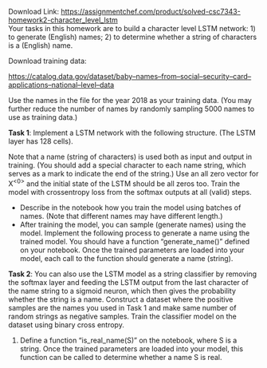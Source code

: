 Download Link: https://assignmentchef.com/product/solved-csc7343-homework2-character_level_lstm
<br>
Your tasks in this homework are to build a character level LSTM network: 1) to generate (English) names; 2) to determine whether a string of characters is a (English) name.

Download training data:

<a href="https://catalog.data.gov/dataset/baby-names-from-social-security-card-applications-national-level-data">https://catalog.data.gov/dataset/baby</a><a href="https://catalog.data.gov/dataset/baby-names-from-social-security-card-applications-national-level-data">–</a><a href="https://catalog.data.gov/dataset/baby-names-from-social-security-card-applications-national-level-data">names</a><a href="https://catalog.data.gov/dataset/baby-names-from-social-security-card-applications-national-level-data">–</a><a href="https://catalog.data.gov/dataset/baby-names-from-social-security-card-applications-national-level-data">from</a><a href="https://catalog.data.gov/dataset/baby-names-from-social-security-card-applications-national-level-data">–</a><a href="https://catalog.data.gov/dataset/baby-names-from-social-security-card-applications-national-level-data">social</a><a href="https://catalog.data.gov/dataset/baby-names-from-social-security-card-applications-national-level-data">–</a><a href="https://catalog.data.gov/dataset/baby-names-from-social-security-card-applications-national-level-data">security</a><a href="https://catalog.data.gov/dataset/baby-names-from-social-security-card-applications-national-level-data">–</a><a href="https://catalog.data.gov/dataset/baby-names-from-social-security-card-applications-national-level-data">card</a><a href="https://catalog.data.gov/dataset/baby-names-from-social-security-card-applications-national-level-data">–</a><a href="https://catalog.data.gov/dataset/baby-names-from-social-security-card-applications-national-level-data">applications</a><a href="https://catalog.data.gov/dataset/baby-names-from-social-security-card-applications-national-level-data">–</a><a href="https://catalog.data.gov/dataset/baby-names-from-social-security-card-applications-national-level-data">national</a><a href="https://catalog.data.gov/dataset/baby-names-from-social-security-card-applications-national-level-data">–</a><a href="https://catalog.data.gov/dataset/baby-names-from-social-security-card-applications-national-level-data">level</a><a href="https://catalog.data.gov/dataset/baby-names-from-social-security-card-applications-national-level-data">–</a><a href="https://catalog.data.gov/dataset/baby-names-from-social-security-card-applications-national-level-data">data</a>

Use the names in the file for the year 2018 as your training data. (You may further reduce the number of names by randomly sampling 5000 names to use as training data.)

<strong>Task 1</strong>: Implement a LSTM network with the following structure. (The LSTM layer has 128 cells).




Note that a name (string of characters) is used both as input and output in training. (You should add a special character to each name string, which serves as a mark to indicate the end of the string.) Use an all zero vector for X<sup>&lt;0&gt;</sup> and the initial state of the LSTM should be all zeros too. Train the model with crossentropy loss from the softmax outputs at all (valid) steps.

<ul>

 <li>Describe in the notebook how you train the model using batches of names. (Note that different names may have different length.)</li>

 <li>After training the model, you can sample (generate names) using the model. Implement the following process to generate a name using the trained model. You should have a function “generate_name()” defined on your notebook. Once the trained parameters are loaded into your model, each call to the function should generate a name (string).</li>

</ul>




<strong>Task 2</strong>: You can also use the LSTM model as a string classifier by removing the softmax layer and feeding the LSTM output from the last character of the name string to a sigmoid neuron, which then gives the probability whether the string is a name. Construct a dataset where the positive samples are the names you used in Task 1 and make same number of random strings as negative samples. Train the classifier model on the dataset using binary cross entropy.

1) Define a function “is_real_name(S)” on the notebook, where S is a string. Once the trained parameters are loaded into your model, this function can be called to determine whether a name S is real.